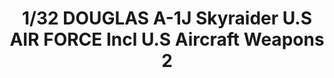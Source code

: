 ---
layout: product
title: "1/32 DOUGLAS A-1J Skyraider U.S AIR FORCE Incl U.S Aircraft Weapons 2"
price: "24000" 
desc: "Plastična maketa"
img_path: "/assets/img/VOLKSWS16.webp"
brand: "ZOUKEI-MURA"
available: false
special_offer: false
new: false
soon: false
cat: "010000"
subcat: "014100"
subsubcat: "00"
sifra: "VOLKSWS16"
popular: false
spec: false
---